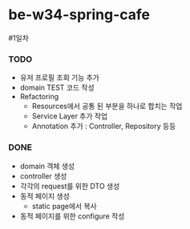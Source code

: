 # be-w34-spring-cafe

#1일차

### TODO
* 유저 프로필 조회 기능 추가
* domain TEST 코드 작성
* Refactoring
  * Resources에서 공통 된 부분을 하나로 합치는 작업
  * Service Layer 추가 작업
  * Annotation 추가 : Controller, Repository 등등
### DONE
* domain 객체 생성
* controller 생성
* 각각의 request를 위한 DTO 생성
* 동적 페이지 생성
  * static page에서 복사
* 동적 페이지를 위한 configure 작성